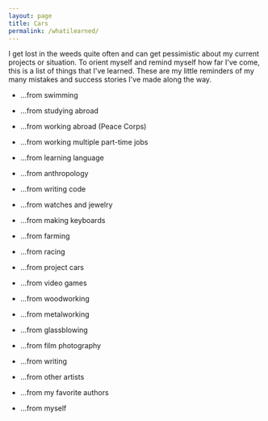 ```yaml
---
layout: page
title: Cars
permalink: /whatilearned/
---
```


I get lost in the weeds quite often and can get pessimistic about my current projects or situation. To orient myself and remind myself how far I've come, this is a list of things that I've learned. These are my little reminders of my many mistakes and success stories I've made along the way. 

- ...from swimming

- ...from studying abroad
- ...from working abroad (Peace Corps)
- ...from working multiple part-time jobs
- ...from learning language
- ...from anthropology
- ...from writing code
- ...from watches and jewelry
- ...from making keyboards
- ...from farming
- ...from racing
- ...from project cars
- ...from video games
- ...from woodworking
- ...from metalworking
- ...from glassblowing
- ...from film photography
- ...from writing
- ...from other artists
- ...from my favorite authors
- ...from myself
